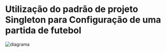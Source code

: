 # Utilização do padrão de projeto Singleton para Configuração de uma partida de futebol

![diagrama](https://github.com/delberss/padrao-singleton/assets/71342302/d4c7c604-0473-416d-bd36-adbe2dc339f3)